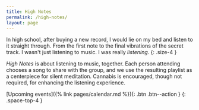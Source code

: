 ```yaml
---
title: High Notes
permalink: /high-notes/
layout: page
---
```


In high school, after buying a new record, I would lie on my bed and listen to it straight through. From the first note to the final vibrations of the secret track. I wasn't just listening to music. I was really *listening*.
{: .size-4 }

_High Notes_ is about listening to music, together. Each person attending chooses a song to share with the group, and we use the resulting playlist as a centerpiece for silent meditation. Cannabis is encouraged, though not required, for enhancing the listening experience.

[Upcoming events]({% link pages/calendar.md %}){: .btn .btn--action }
{: .space-top-4 }
